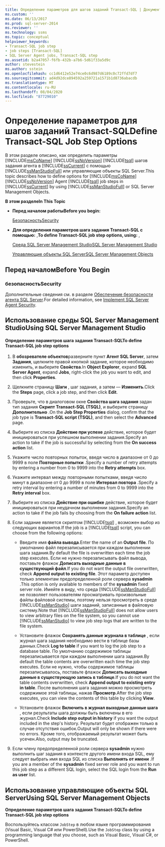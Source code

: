 ```yaml
---
title: Определение параметров для шагов заданий Transact-SQL | Документация Майкрософт
ms.custom: ''
ms.date: 06/13/2017
ms.prod: sql-server-2014
ms.reviewer: ''
ms.technology: ssms
ms.topic: conceptual
helpviewer_keywords:
- Transact-SQL job step
- job steps [Transact-SQL]
- SQL Server Agent jobs, Transact-SQL step
ms.assetid: b2a47057-f6fb-432b-a7b6-5d61f33a5d9c
author: stevestein
ms.author: sstein
ms.openlocfilehash: cc1d6412e52e74ce0c6d987d6189c0c72ffd7df7
ms.sourcegitcommit: ad4d92dce894592a259721a1571b1d8736abacdb
ms.translationtype: MT
ms.contentlocale: ru-RU
ms.lasthandoff: 08/04/2020
ms.locfileid: "87729010"
---
```

# <a name="define-transact-sql-job-step-options"></a><span data-ttu-id="26a83-102">Определение параметров для шагов заданий Transact-SQL</span><span class="sxs-lookup"><span data-stu-id="26a83-102">Define Transact-SQL Job Step Options</span></span>
  <span data-ttu-id="26a83-103">В этом разделе описано, как определить параметры [!INCLUDE[msCoName](../../includes/msconame-md.md)] [!INCLUDE[ssNoVersion](../../includes/ssnoversion-md.md)] [!INCLUDE[tsql](../../includes/tsql-md.md)] шагов задания агента в [!INCLUDE[ssCurrent](../../includes/sscurrent-md.md)] с помощью [!INCLUDE[ssManStudioFull](../../includes/ssmanstudiofull-md.md)] или управляющие объекты SQL Server.</span><span class="sxs-lookup"><span data-stu-id="26a83-103">This topic describes how to define options for [!INCLUDE[msCoName](../../includes/msconame-md.md)] [!INCLUDE[ssNoVersion](../../includes/ssnoversion-md.md)] Agent [!INCLUDE[tsql](../../includes/tsql-md.md)] job steps in [!INCLUDE[ssCurrent](../../includes/sscurrent-md.md)] by using [!INCLUDE[ssManStudioFull](../../includes/ssmanstudiofull-md.md)] or SQL Server Management Objects.</span></span>  
  
 <span data-ttu-id="26a83-104">**В этом разделе**</span><span class="sxs-lookup"><span data-stu-id="26a83-104">**In This Topic**</span></span>  
  
-   <span data-ttu-id="26a83-105">**Перед началом работы**</span><span class="sxs-lookup"><span data-stu-id="26a83-105">**Before you begin:**</span></span>  
  
     [<span data-ttu-id="26a83-106">Безопасность</span><span class="sxs-lookup"><span data-stu-id="26a83-106">Security</span></span>](#Security)  
  
-   <span data-ttu-id="26a83-107">**Для определения параметров шага задания Transact-SQL с помощью:** ,</span><span class="sxs-lookup"><span data-stu-id="26a83-107">**To define Transact-SQL job step options, using:** ,</span></span>  
  
     [<span data-ttu-id="26a83-108">Среда SQL Server Management Studio</span><span class="sxs-lookup"><span data-stu-id="26a83-108">SQL Server Management Studio</span></span>](#SSMS)  
  
     [<span data-ttu-id="26a83-109">Управляющие объекты SQL Server</span><span class="sxs-lookup"><span data-stu-id="26a83-109">SQL Server Management Objects</span></span>](#SMO)  
  
##  <a name="before-you-begin"></a><a name="BeforeYouBegin"></a> <span data-ttu-id="26a83-110">Перед началом</span><span class="sxs-lookup"><span data-stu-id="26a83-110">Before You Begin</span></span>  
  
###  <a name="security"></a><a name="Security"></a> <span data-ttu-id="26a83-111">безопасность</span><span class="sxs-lookup"><span data-stu-id="26a83-111">Security</span></span>  
 <span data-ttu-id="26a83-112">Дополнительные сведения см. в разделе [Обеспечение безопасности агента SQL Server](implement-sql-server-agent-security.md).</span><span class="sxs-lookup"><span data-stu-id="26a83-112">For detailed information, see [Implement SQL Server Agent Security](implement-sql-server-agent-security.md).</span></span>  
  
##  <a name="using-sql-server-management-studio"></a><a name="SSMS"></a> <span data-ttu-id="26a83-113">Использование среды SQL Server Management Studio</span><span class="sxs-lookup"><span data-stu-id="26a83-113">Using SQL Server Management Studio</span></span>  
  
#### <a name="to-define-transact-sql-job-step-options"></a><span data-ttu-id="26a83-114">Определение параметров шага задания Transact-SQL</span><span class="sxs-lookup"><span data-stu-id="26a83-114">To define Transact-SQL job step options</span></span>  
  
1.  <span data-ttu-id="26a83-115">В **обозревателе объектов**разверните пункт **Агент SQL Server**, затем **Задания**, щелкните правой кнопкой задание, которое необходимо изменить, и выберите **Свойства**.</span><span class="sxs-lookup"><span data-stu-id="26a83-115">In **Object Explorer**, expand **SQL Server Agent**, expand **Jobs**, right-click the job you want to edit, and then click **Properties**.</span></span>  
  
2.  <span data-ttu-id="26a83-116">Щелкните страницу **Шаги** , шаг задания, а затем — **Изменить**.</span><span class="sxs-lookup"><span data-stu-id="26a83-116">Click the **Steps** page, click a job step, and then click **Edit**.</span></span>  
  
3.  <span data-ttu-id="26a83-117">Проверьте, что в диалоговом окне **Свойства шага задания** задан тип задания **Скрипт Transact-SQL (TSQL)**, и выберите страницу **Дополнительно** .</span><span class="sxs-lookup"><span data-stu-id="26a83-117">On the **Job Step Properties** dialog, confirm that the job type is **Transact-SQL script (TSQL)**, and then select the **Advanced** page.</span></span>  
  
4.  <span data-ttu-id="26a83-118">Выберите из списка **Действие при успехе** действие, которое будет инициироваться при успешном выполнении задания.</span><span class="sxs-lookup"><span data-stu-id="26a83-118">Specify an action to take if the job is successful by selecting from the **On success action** list.</span></span>  
  
5.  <span data-ttu-id="26a83-119">Укажите число повторных попыток, введя число в диапазоне от 0 до 9999 в поле **Повторные попытки** .</span><span class="sxs-lookup"><span data-stu-id="26a83-119">Specify a number of retry attempts by entering a number from 0 to 9999 into the **Retry attempts** box.</span></span>  
  
6.  <span data-ttu-id="26a83-120">Укажите интервал между повторными попытками, введя число минут в диапазоне от 0 до 9999 в поле **Интервал повтора** .</span><span class="sxs-lookup"><span data-stu-id="26a83-120">Specify a retry interval by entering a number of minutes from 0 to 9999 into the **Retry interval** box.</span></span>  
  
7.  <span data-ttu-id="26a83-121">Выберите из списка **Действие при ошибке** действие, которое будет инициироваться при неудачном выполнении задания.</span><span class="sxs-lookup"><span data-stu-id="26a83-121">Specify an action to take if the job fails by choosing from the **On failure action** list.</span></span>  
  
8.  <span data-ttu-id="26a83-122">Если задание является скриптом [!INCLUDE[tsql](../../includes/tsql-md.md)] , возможен выбор из следующих вариантов.</span><span class="sxs-lookup"><span data-stu-id="26a83-122">If the job is a [!INCLUDE[tsql](../../includes/tsql-md.md)] script, you can choose from the following options:</span></span>  
  
    -   <span data-ttu-id="26a83-123">Введите имя **файла вывода**.</span><span class="sxs-lookup"><span data-stu-id="26a83-123">Enter the name of an **Output file**.</span></span> <span data-ttu-id="26a83-124">По умолчанию файл перезаписывается при каждом выполнении шага задания.</span><span class="sxs-lookup"><span data-stu-id="26a83-124">By default the file is overwritten each time the job step executes.</span></span> <span data-ttu-id="26a83-125">Если не нужно перезаписывать файл вывода, поставьте флажок **Дописать выходные данные в существующий файл**.</span><span class="sxs-lookup"><span data-stu-id="26a83-125">If you do not want the output file overwritten, check **Append output to existing file**.</span></span> <span data-ttu-id="26a83-126">Этот параметр доступен только элементам предопределенной роли сервера **sysadmin** .</span><span class="sxs-lookup"><span data-stu-id="26a83-126">This option is only available to members of the **sysadmin** fixed server role.</span></span> <span data-ttu-id="26a83-127">Имейте в виду, что среда [!INCLUDE[ssManStudioFull](../../includes/ssmanstudiofull-md.md)] не позволяет пользователям просматривать произвольные файлы файловой системы, поэтому нельзя просмотреть в среде [!INCLUDE[ssManStudio](../../includes/ssmanstudio-md.md)] шаги заданий, записанные в файловую систему.</span><span class="sxs-lookup"><span data-stu-id="26a83-127">Note that [!INCLUDE[ssManStudioFull](../../includes/ssmanstudiofull-md.md)] does not allow users to view arbitrary files on the file system, so you cannot use [!INCLUDE[ssManStudio](../../includes/ssmanstudio-md.md)] to view job step logs that are written to the file system.</span></span>  
  
    -   <span data-ttu-id="26a83-128">Установите флажок **Сохранять данные журнала в таблице** , если журнал шага задания необходимо вести в таблице базы данных.</span><span class="sxs-lookup"><span data-stu-id="26a83-128">Check **Log to table** if you want to log the job step to a database table.</span></span> <span data-ttu-id="26a83-129">По умолчанию содержимое таблицы перезаписывается при каждом выполнении шага задания.</span><span class="sxs-lookup"><span data-stu-id="26a83-129">By default the table contents are overwritten each time the job step executes.</span></span> <span data-ttu-id="26a83-130">Если не нужно, чтобы содержимое таблицы перезаписывалось, поставьте флажок **Дописать выходные данные в существующую запись в таблице**.</span><span class="sxs-lookup"><span data-stu-id="26a83-130">If you do not want the table contents overwritten, check **Append output to existing entry in table**.</span></span> <span data-ttu-id="26a83-131">После выполнения шага задания можно просмотреть содержимое этой таблицы, нажав **Просмотр**.</span><span class="sxs-lookup"><span data-stu-id="26a83-131">After the job step executes, you can view the contents of this table by clicking **View**.</span></span>  
  
    -   <span data-ttu-id="26a83-132">Установите флажок **Включить в журнал выходные данные шага** , если результаты шага должны быть включены в его журнал.</span><span class="sxs-lookup"><span data-stu-id="26a83-132">Check **Include step output in history** if you want the output included in the step's history.</span></span> <span data-ttu-id="26a83-133">Результат будет отображен только в случае отсутствия ошибок.</span><span class="sxs-lookup"><span data-stu-id="26a83-133">Output will only be shown if there were no errors.</span></span> <span data-ttu-id="26a83-134">Кроме того, отображаемый результат может быть усечен.</span><span class="sxs-lookup"><span data-stu-id="26a83-134">Also, output may be truncated.</span></span>  
  
9. <span data-ttu-id="26a83-135">Если члену предопределенной роли сервера **sysadmin** нужно выполнить шаг задания в контексте другого имени входа SQL, ему следует выбрать имя входа SQL из списка **Выполнять от имени** .</span><span class="sxs-lookup"><span data-stu-id="26a83-135">If you are a member of the **sysadmin** fixed server role and you want to run this job step as a different SQL login, select the SQL login from the **Run as user** list.</span></span>  
  
##  <a name="using-sql-server-management-objects"></a><a name="SMO"></a><span data-ttu-id="26a83-136">Использование управляющие объекты SQL Server</span><span class="sxs-lookup"><span data-stu-id="26a83-136">Using SQL Server Management Objects</span></span>  
 <span data-ttu-id="26a83-137">**Определение параметров шага задания Transact-SQL**</span><span class="sxs-lookup"><span data-stu-id="26a83-137">**To define Transact-SQL job step options**</span></span>  
  
 <span data-ttu-id="26a83-138">Воспользуйтесь классом `JobStep` в любом языке программирования (Visual Basic, Visual C# или PowerShell).</span><span class="sxs-lookup"><span data-stu-id="26a83-138">Use the `JobStep` class by using a programming language that you choose, such as Visual Basic, Visual C#, or PowerShell.</span></span>  
  
  
